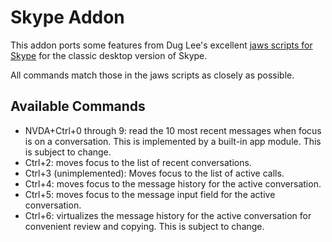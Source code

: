 # Skype Addon

This addon ports some features from Dug Lee's excellent [jaws scripts for Skype](http://www.dlee.org/skype/skypeman6.php) for the classic desktop version of Skype.

All commands match those in the jaws scripts as closely as possible.

## Available Commands

* NVDA+Ctrl+0 through 9: read the 10 most recent messages when focus is on a conversation. This is implemented by a built-in app module. This is subject to change.
* Ctrl+2: moves focus to the list of recent conversations.
* Ctrl+3 (unimplemented): Moves focus to the list of active calls.
* Ctrl+4: moves focus to the message history for the active conversation.
* Ctrl+5: moves focus to the message input field for the active conversation.
* Ctrl+6: virtualizes the message history for the active conversation for convenient review and copying. This is subject to change.